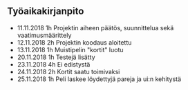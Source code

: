 ## Työaikakirjanpito

* 11.11.2018 1h Projektin aiheen päätös, suunnittelua sekä vaatimusmäärittely
* 12.11.2018 2h Projektin koodaus aloitettu
* 13.11.2018 1h Muistipelin "kortit" luotu
* 20.11.2018 1h Testejä lisätty
* 23.11.2018 4h Ei edistystä
* 24.11.2018 2h Kortit saatu toimivaksi
* 25.11.2018 1h Peli laskee löydettyjä pareja ja ui:n kehitystä
